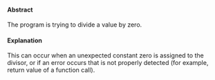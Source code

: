 #### Abstract
The program is trying to divide a value by zero.

#### Explanation
This can occur when an unexpected constant zero is assigned to the divisor, or if an error occurs that is not properly detected (for example, return value of a function call).

